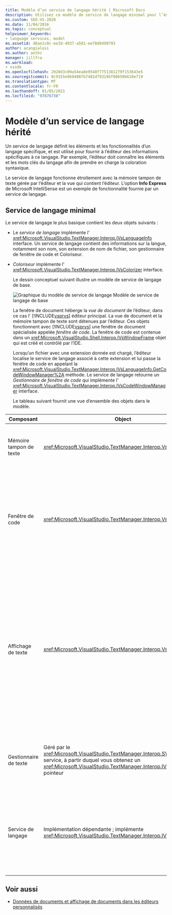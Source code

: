 ```yaml
---
title: Modèle d’un service de langage hérité | Microsoft Docs
description: Utilisez ce modèle de service de langage minimal pour l’éditeur de base de Visual Studio comme guide pour la création de votre propre service de langage.
ms.custom: SEO-VS-2020
ms.date: 11/04/2016
ms.topic: conceptual
helpviewer_keywords:
- language services, model
ms.assetid: d8ae1c0c-ee3d-4937-a581-ee78d0499793
author: acangialosi
ms.author: anthc
manager: jillfra
ms.workload:
- vssdk
ms.openlocfilehash: 2928d3c09a54ea8e9548f7751381279f153643e5
ms.sourcegitcommit: 0c9155e9b9408fb7481d79319bf08650b610e719
ms.translationtype: MT
ms.contentlocale: fr-FR
ms.lasthandoff: 01/05/2021
ms.locfileid: "97876738"
---
```

# <a name="model-of-a-legacy-language-service"></a>Modèle d’un service de langage hérité
Un service de langage définit les éléments et les fonctionnalités d’un langage spécifique, et est utilisé pour fournir à l’éditeur des informations spécifiques à ce langage. Par exemple, l’éditeur doit connaître les éléments et les mots clés du langage afin de prendre en charge la coloration syntaxique.

 Le service de langage fonctionne étroitement avec la mémoire tampon de texte gérée par l’éditeur et la vue qui contient l’éditeur. L’option **Info Express** de Microsoft IntelliSense est un exemple de fonctionnalité fournie par un service de langage.

## <a name="a-minimal-language-service"></a>Service de langage minimal
 Le service de langage le plus basique contient les deux objets suivants :

- Le *service de langage* implémente l' <xref:Microsoft.VisualStudio.TextManager.Interop.IVsLanguageInfo> interface. Un service de langage contient des informations sur la langue, notamment son nom, son extension de nom de fichier, son gestionnaire de fenêtre de code et Coloriseur.

- *Coloriseur* implémente l' <xref:Microsoft.VisualStudio.TextManager.Interop.IVsColorizer> interface.

  Le dessin conceptuel suivant illustre un modèle de service de langage de base.

  ![Graphique du modèle de service de langage](../../extensibility/media/vslanguageservicemodel.gif "vsLanguageServiceModel") Modèle de service de langage de base

  La fenêtre de document héberge la *vue de document* de l’éditeur, dans ce cas l' [!INCLUDE[vsprvs](../../code-quality/includes/vsprvs_md.md)] éditeur principal. La vue de document et la mémoire tampon de texte sont détenues par l’éditeur. Ces objets fonctionnent avec [!INCLUDE[vsprvs](../../code-quality/includes/vsprvs_md.md)] une fenêtre de document spécialisée appelée *fenêtre de code*. La fenêtre de code est contenue dans un <xref:Microsoft.VisualStudio.Shell.Interop.IVsWindowFrame> objet qui est créé et contrôlé par l’IDE.

  Lorsqu’un fichier avec une extension donnée est chargé, l’éditeur localise le service de langage associé à cette extension et lui passe la fenêtre de code en appelant la <xref:Microsoft.VisualStudio.TextManager.Interop.IVsLanguageInfo.GetCodeWindowManager%2A> méthode. Le service de langage retourne un *Gestionnaire de fenêtre de code* qui implémente l' <xref:Microsoft.VisualStudio.TextManager.Interop.IVsCodeWindowManager> interface.

  Le tableau suivant fournit une vue d’ensemble des objets dans le modèle.

| Composant | Object | Fonction |
|------------------| - | - |
| Mémoire tampon de texte | <xref:Microsoft.VisualStudio.TextManager.Interop.VsTextBuffer> | Flux de texte en lecture/écriture Unicode. Il est possible que du texte utilise d’autres encodages. |
| Fenêtre de code | <xref:Microsoft.VisualStudio.TextManager.Interop.VsCodeWindow> | Fenêtre de document qui contient un ou plusieurs affichages de texte. Lorsque [!INCLUDE[vsprvs](../../code-quality/includes/vsprvs_md.md)] est en mode d’interface multidocument (MDI, multiple-document interface), la fenêtre de code est un enfant MDI. |
| Affichage de texte | <xref:Microsoft.VisualStudio.TextManager.Interop.VsTextView> | Fenêtre qui permet à l’utilisateur de parcourir et d’afficher du texte à l’aide du clavier et de la souris. Un affichage de texte apparaît pour l’utilisateur en tant qu’éditeur. Vous pouvez utiliser des affichages de texte dans des fenêtres d’éditeur ordinaires, dans la fenêtre sortie et dans la fenêtre exécution. En outre, vous pouvez configurer un ou plusieurs affichages de texte dans une fenêtre de code. |
| Gestionnaire de texte | Géré par le <xref:Microsoft.VisualStudio.TextManager.Interop.SVsTextManager> service, à partir duquel vous obtenez un <xref:Microsoft.VisualStudio.TextManager.Interop.IVsTextManager> pointeur | Composant qui gère les informations communes partagées par tous les composants décrits précédemment. |
| Service de langage | Implémentation dépendante ; implémente <xref:Microsoft.VisualStudio.TextManager.Interop.IVsLanguageInfo> | Objet qui fournit à l’éditeur des informations spécifiques au langage, telles que la mise en surbrillance de la syntaxe, la saisie semi-automatique des instructions et la correspondance des accolades. |

## <a name="see-also"></a>Voir aussi
- [Données de documents et affichage de documents dans les éditeurs personnalisés](../../extensibility/document-data-and-document-view-in-custom-editors.md)
